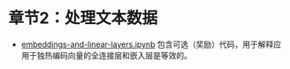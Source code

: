 # 章节2：处理文本数据

- [embeddings-and-linear-layers.ipynb](embeddings-and-linear-layers.ipynb) 包含可选（奖励）代码，用于解释应用于独热编码向量的全连接层和嵌入层是等效的。